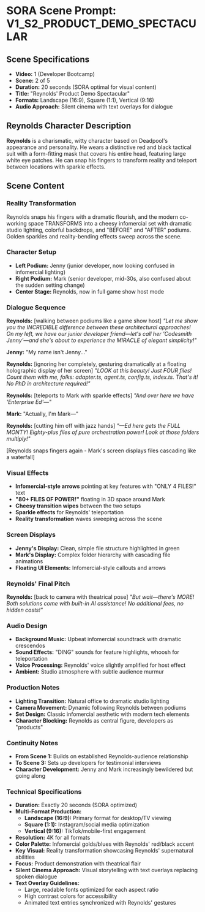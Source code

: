 # SORA Scene Prompt: V1_S2_PRODUCT_DEMO_SPECTACULAR

## **Scene Specifications**
- **Video:** 1 (Developer Bootcamp)
- **Scene:** 2 of 5
- **Duration:** 20 seconds (SORA optimal for visual content)
- **Title:** "Reynolds' Product Demo Spectacular"
- **Formats:** Landscape (16:9), Square (1:1), Vertical (9:16)
- **Audio Approach:** Silent cinema with text overlays for dialogue

## **Reynolds Character Description**
**Reynolds** is a charismatic, witty character based on Deadpool's appearance and personality. He wears a distinctive red and black tactical suit with a form-fitting mask that covers his entire head, featuring large white eye patches. He can snap his fingers to transform reality and teleport between locations with sparkle effects.

## **Scene Content**

### **Reality Transformation**
Reynolds snaps his fingers with a dramatic flourish, and the modern co-working space TRANSFORMS into a cheesy infomercial set with dramatic studio lighting, colorful backdrops, and "BEFORE" and "AFTER" podiums. Golden sparkles and reality-bending effects sweep across the scene.

### **Character Setup**
- **Left Podium:** Jenny (junior developer, now looking confused in infomercial lighting)
- **Right Podium:** Mark (senior developer, mid-30s, also confused about the sudden setting change)
- **Center Stage:** Reynolds, now in full game show host mode

### **Dialogue Sequence**
**Reynolds:** [walking between podiums like a game show host]
*"Let me show you the INCREDIBLE difference between these architectural approaches! On my left, we have our junior developer friend—let's call her 'Codesmith Jenny'—and she's about to experience the MIRACLE of elegant simplicity!"*

**Jenny:** "My name isn't Jenny..."

**Reynolds:** [ignoring her completely, gesturing dramatically at a floating holographic display of her screen]
*"LOOK at this beauty! Just FOUR files! Count them with me, folks: adapter.ts, agent.ts, config.ts, index.ts. That's it! No PhD in architecture required!"*

**Reynolds:** [teleports to Mark with sparkle effects]
*"And over here we have 'Enterprise Ed'—"*

**Mark:** "Actually, I'm Mark—"

**Reynolds:** [cutting him off with jazz hands]
*"—Ed here gets the FULL MONTY! Eighty-plus files of pure orchestration power! Look at those folders multiply!"*

[Reynolds snaps fingers again - Mark's screen displays files cascading like a waterfall]

### **Visual Effects**
- **Infomercial-style arrows** pointing at key features with "ONLY 4 FILES!" text
- **"80+ FILES OF POWER!"** floating in 3D space around Mark
- **Cheesy transition wipes** between the two setups
- **Sparkle effects** for Reynolds' teleportation
- **Reality transformation** waves sweeping across the scene

### **Screen Displays**
- **Jenny's Display:** Clean, simple file structure highlighted in green
- **Mark's Display:** Complex folder hierarchy with cascading file animations
- **Floating UI Elements:** Infomercial-style callouts and arrows

### **Reynolds' Final Pitch**
**Reynolds:** [back to camera with theatrical pose]
*"But wait—there's MORE! Both solutions come with built-in AI assistance! No additional fees, no hidden costs!"*

### **Audio Design**
- **Background Music:** Upbeat infomercial soundtrack with dramatic crescendos
- **Sound Effects:** "DING" sounds for feature highlights, whoosh for teleportation
- **Voice Processing:** Reynolds' voice slightly amplified for host effect
- **Ambient:** Studio atmosphere with subtle audience murmur

### **Production Notes**
- **Lighting Transition:** Natural office to dramatic studio lighting
- **Camera Movement:** Dynamic following Reynolds between podiums
- **Set Design:** Classic infomercial aesthetic with modern tech elements
- **Character Blocking:** Reynolds as central figure, developers as "products"

### **Continuity Notes**
- **From Scene 1:** Builds on established Reynolds-audience relationship
- **To Scene 3:** Sets up developers for testimonial interviews
- **Character Development:** Jenny and Mark increasingly bewildered but going along

### **Technical Specifications**
- **Duration:** Exactly 20 seconds (SORA optimized)
- **Multi-Format Production:**
  - **Landscape (16:9):** Primary format for desktop/TV viewing
  - **Square (1:1):** Instagram/social media optimization  
  - **Vertical (9:16):** TikTok/mobile-first engagement
- **Resolution:** 4K for all formats
- **Color Palette:** Infomercial golds/blues with Reynolds' red/black accent
- **Key Visual:** Reality transformation showcasing Reynolds' supernatural abilities
- **Focus:** Product demonstration with theatrical flair
- **Silent Cinema Approach:** Visual storytelling with text overlays replacing spoken dialogue
- **Text Overlay Guidelines:** 
  - Large, readable fonts optimized for each aspect ratio
  - High contrast colors for accessibility
  - Animated text entries synchronized with Reynolds' gestures